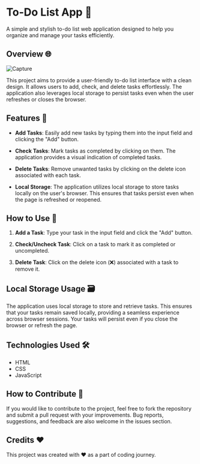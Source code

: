 
# To-Do List App 📝

A simple and stylish to-do list web application designed to help you organize and manage your tasks efficiently.

## Overview 🌐

![Capture](https://github.com/frenz659/25days-javaScript-challenge/assets/80036366/45599f27-1fe5-41a2-8c2f-4e8e5b9c3abf)


This project aims to provide a user-friendly to-do list interface with a clean design. It allows users to add, check, and delete tasks effortlessly. The application also leverages local storage to persist tasks even when the user refreshes or closes the browser.

## Features 🚀

- **Add Tasks**: Easily add new tasks by typing them into the input field and clicking the "Add" button.

- **Check Tasks**: Mark tasks as completed by clicking on them. The application provides a visual indication of completed tasks.

- **Delete Tasks**: Remove unwanted tasks by clicking on the delete icon associated with each task.

- **Local Storage**: The application utilizes local storage to store tasks locally on the user's browser. This ensures that tasks persist even when the page is refreshed or reopened.

## How to Use 🤔

1. **Add a Task**: Type your task in the input field and click the "Add" button.

2. **Check/Uncheck Task**: Click on a task to mark it as completed or uncompleted.

3. **Delete Task**: Click on the delete icon (❌) associated with a task to remove it.

## Local Storage Usage 🗃️

The application uses local storage to store and retrieve tasks. This ensures that your tasks remain saved locally, providing a seamless experience across browser sessions. Your tasks will persist even if you close the browser or refresh the page.

## Technologies Used 🛠️

- HTML
- CSS
- JavaScript

## How to Contribute 🤝

If you would like to contribute to the project, feel free to fork the repository and submit a pull request with your improvements. Bug reports, suggestions, and feedback are also welcome in the issues section.

## Credits ❤️

This project was created with ❤️ as a part of coding journey.
